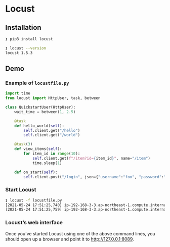 # Locust

## Installation

```bash
❯ pip3 install locust

❯ locust --version
locust 1.5.3
```

## Demo

### Example of `locustfile.py`

```Python
import time
from locust import HttpUser, task, between

class QuickstartUser(HttpUser):
    wait_time = between(1, 2.5)

    @task
    def hello_world(self):
        self.client.get("/hello")
        self.client.get("/world")

    @task(3)
    def view_items(self):
        for item_id in range(10):
            self.client.get(f"/item?id={item_id}", name="/item")
            time.sleep(1)

    def on_start(self):
        self.client.post("/login", json={"username":"foo", "password":"bar"})
```

### Start Locust

```bash
❯ locust -f locustfile.py
[2021-05-24 17:51:25,740] ip-192-168-3-3.ap-northeast-1.compute.internal/INFO/locust.main: Starting web interface at http://0.0.0.0:8089 (accepting connections from all network interfaces)
[2021-05-24 17:51:25,759] ip-192-168-3-3.ap-northeast-1.compute.internal/INFO/locust.main: Starting Locust 1.5.3
```

### Locust’s web interface

Once you’ve started Locust using one of the above command lines, you should open up a browser and point it to http://127.0.0.1:8089.
